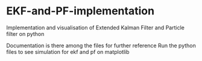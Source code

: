 # EKF-and-PF-implementation
Implementation and visualisation of Extended Kalman Filter and Particle filter on python

Documentation is there among the files for further reference
Run the python files to see simulation for ekf and pf on matplotlib